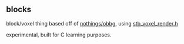 blocks
-----

block/voxel thing based off of [nothings/obbg](https://github.com/nothings/obbg), using [stb_voxel_render.h](https://github.com/nothings/stb/blob/master/stb_voxel_render.h)

experimental, built for C learning purposes.
